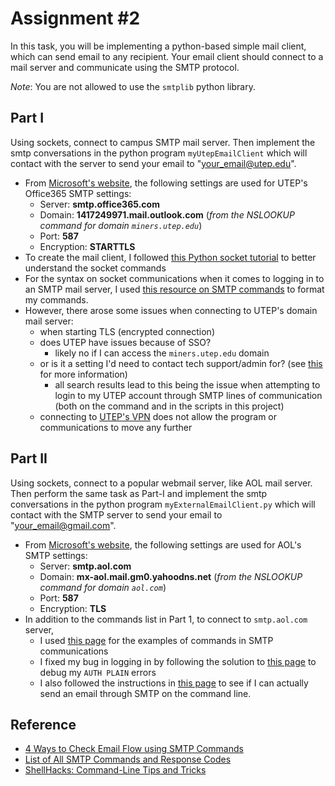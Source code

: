 # Assignment #2

In this task, you will be implementing a python-based simple mail client, which can send email to any recipient. Your email client should connect to a mail server and communicate using the SMTP protocol.

_Note_: You are not allowed to use the `smtplib` python library.

## Part I
Using sockets, connect to campus SMTP mail server. Then implement the smtp conversations in the python program `myUtepEmailClient` which will contact with the server to send your email to "your_email@utep.edu". 
- From [Microsoft's website](https://support.microsoft.com/en-us/office/pop-and-imap-email-settings-for-outlook-8361e398-8af4-4e97-b147-6c6c4ac95353?ui=en-us&rs=en-us&ad=us), the following settings are used for UTEP's Office365 SMTP settings:
    - Server: __smtp.office365.com__
    - Domain: __1417249971.mail.outlook.com__ (_from the NSLOOKUP command for domain `miners.utep.edu`_)
    - Port: __587__
    - Encryption: __STARTTLS__
- To create the mail client, I followed [this Python socket tutorial](https://realpython.com/python-sockets/) to better understand the socket commands
- For the syntax on socket communications when it comes to logging in to an SMTP mail server, I used [this resource on SMTP commands](https://blog.mailtrap.io/smtp-commands-and-responses/) to format my commands.
- However, there arose some issues when connecting to UTEP's domain mail server:
    - when starting TLS (encrypted connection)
    - does UTEP have issues because of SSO?
        - likely no if I can access the `miners.utep.edu` domain
    - or is it a setting I'd need to contact tech support/admin for? (see [this](https://docs.microsoft.com/en-us/exchange/clients-and-mobile-in-exchange-online/authenticated-client-smtp-submission) for more information)
        - all search results lead to this being the issue when attempting to login to my UTEP account through SMTP lines of communication (both on the command and in the scripts in this project)
    - connecting to [UTEP's VPN](https://vpn.utep.edu) does not allow the program or communications to move any further

## Part II
Using sockets, connect to a popular webmail server, like AOL mail server. Then perform the same task as Part-I and implement the smtp conversations in the python program `myExternalEmailClient.py` which will contact with the SMTP server to send your email to "your_email@gmail.com".
- From [Microsoft's website](https://support.microsoft.com/en-us/office/pop-and-imap-email-settings-for-outlook-8361e398-8af4-4e97-b147-6c6c4ac95353?ui=en-us&rs=en-us&ad=us), the following settings are used for AOL's SMTP settings:
    - Server: __smtp.aol.com__
    - Domain: __mx-aol.mail.gm0.yahoodns.net__ (_from the NSLOOKUP command for domain `aol.com`_)
    - Port: __587__
    - Encryption: __TLS__
- In addition to the commands list in Part 1, to connect to `smtp.aol.com` server,
    - I used [this page](https://www.samlogic.net/articles/smtp-commands-reference.htm) for the examples of commands in SMTP communications
    - I fixed my bug in logging in by following the solution to [this page](http://shareviewsnative.blogspot.com/2012/10/501-551-heloehlo-requires-domain-address.html) to debug my `AUTH PLAIN` errors
    - I also followed the instructions in [this page](https://www.ndchost.com/wiki/mail/test-smtp-auth-telnet) to see if I can actually send an email through SMTP on the command line.

## Reference
- [4 Ways to Check Email Flow using SMTP Commands](https://medium.com/@david07russel/4-ways-to-check-email-flow-using-smtp-commands-caee57a8e68e)
- [List of All SMTP Commands and Response Codes](https://blog.mailtrap.io/smtp-commands-and-responses/)
- [ShellHacks: Command-Line Tips and Tricks](https://www.shellhacks.com/send-email-smtp-server-command-line/)
